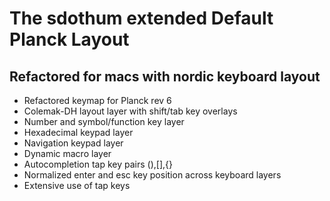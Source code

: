 # The sdothum extended Default Planck Layout

## Refactored for macs with nordic keyboard layout 

- Refactored keymap for Planck rev 6
- Colemak-DH layout layer with shift/tab key overlays
- Number and symbol/function key layer
- Hexadecimal keypad layer
- Navigation keypad layer
- Dynamic macro layer
- Autocompletion tap key pairs (),[],{}
- Normalized enter and esc key position across keyboard layers
- Extensive use of tap keys
